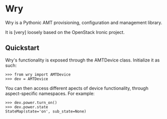 # Wry

Wry is a Pythonic AMT provisioning, configuration and management library.

It is [very] loosely based on the OpenStack Ironic project.

## Quickstart

Wry's functionality is exposed through the AMTDevice class. Initialize it as such:

    >>> from wry import AMTDevice
    >>> dev = AMTDevice

You can then access different apects of device functionality, through aspect-specific namespaces. For example:

    >>> dev.power.turn_on()
    >>> dev.power.state
    StateMap(state='on', sub_state=None)

